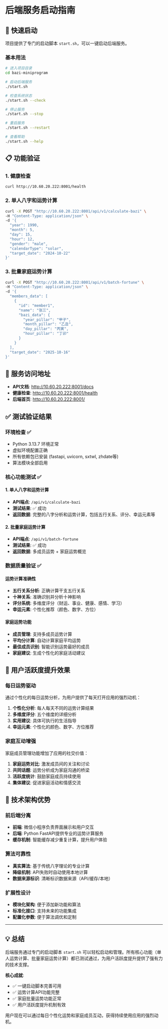 # 后端服务启动指南

## 🚀 快速启动

项目提供了专门的启动脚本 `start.sh`，可以一键启动后端服务。

### 基本用法

```bash
# 进入项目目录
cd bazi-miniprogram

# 启动后端服务
./start.sh

# 检查系统状态
./start.sh --check

# 停止服务
./start.sh --stop

# 重启服务
./start.sh --restart

# 查看帮助
./start.sh --help
```

## 📋 功能验证

### 1. 健康检查
```bash
curl http://10.60.20.222:8001/health
```

### 2. 单人八字和运势计算
```bash
curl -X POST "http://10.60.20.222:8001/api/v1/calculate-bazi" \
-H "Content-Type: application/json" \
-d '{
  "year": 1990,
  "month": 5,
  "day": 15,
  "hour": 12,
  "gender": "male",
  "calendarType": "solar",
  "target_date": "2024-10-22"
}'
```

### 3. 批量家庭运势计算
```bash
curl -X POST "http://10.60.20.222:8001/api/v1/batch-fortune" \
-H "Content-Type: application/json" \
-d '{
  "members_data": [
    {
      "id": "member1",
      "name": "张三",
      "bazi_data": {
        "year_pillar": "甲子",
        "month_pillar": "乙丑",
        "day_pillar": "丙寅",
        "hour_pillar": "丁卯"
      }
    }
  ],
  "target_date": "2025-10-16"
}'
```

## 🔗 服务访问地址

- **API文档**: http://10.60.20.222:8001/docs
- **健康检查**: http://10.60.20.222:8001/health
- **后端首页**: http://10.60.20.222:8001/

## ✅ 测试验证结果

### 环境检查 ✅
- Python 3.13.7 环境正常
- 虚拟环境配置正确
- 所有依赖包已安装 (fastapi, uvicorn, sxtwl, zhdate等)
- 算法模块全部启用

### 核心功能测试 ✅

#### 1. 单人八字和运势计算
- **API端点**: `/api/v1/calculate-bazi`
- **测试结果**: ✅ 成功
- **返回数据**: 完整的八字分析和运势计算，包括五行关系、评分、幸运元素等

#### 2. 批量家庭运势计算
- **API端点**: `/api/v1/batch-fortune`
- **测试结果**: ✅ 成功
- **返回数据**: 多成员运势 + 家庭运势概览

### 数据质量验证 ✅

#### 运势计算准确性
- **五行关系分析**: 正确计算干支五行关系
- **十神关系**: 准确识别并分析十神影响
- **评分系统**: 多维度评分（财运、事业、健康、感情、学习）
- **幸运元素**: 个性化推荐（颜色、数字、方位）

#### 家庭运势功能
- **成员管理**: 支持多成员运势计算
- **平均分计算**: 自动计算家庭平均运势
- **最佳成员识别**: 智能识别运势最好的成员
- **家庭建议**: 生成个性化的家庭活动建议

## 🎯 用户活跃度提升效果

### 每日运势驱动
通过个性化的每日运势分析，为用户提供了每天打开应用的强烈动机：

1. **个性化分析**: 每人每天不同的运势计算结果
2. **多维度评分**: 五个维度的详细分析
3. **实用建议**: 具体可执行的生活指导
4. **幸运元素**: 个性化的颜色、数字、方位推荐

### 家庭互动增强
家庭成员管理功能增加了应用的社交价值：

1. **家庭运势对比**: 激发成员间的关注和讨论
2. **共同话题**: 运势分析成为家庭沟通的桥梁
3. **活跃度统计**: 鼓励家庭成员持续使用
4. **集体建议**: 促进家庭活动和情感交流

## 🔮 技术架构优势

### 前后端分离
- **前端**: 微信小程序负责界面展示和用户交互
- **后端**: Python FastAPI提供专业的运势计算服务
- **缓存机制**: 智能缓存减少重复计算，提升用户体验

### 算法可靠性
- **真实算法**: 基于传统八字理论的专业计算
- **降级机制**: API失败时自动使用本地计算
- **数据来源标识**: 清晰标识数据来源（API/缓存/本地）

### 扩展性设计
- **模块化架构**: 便于添加新功能和算法
- **标准化接口**: 支持未来的功能集成
- **配置化参数**: 便于算法调优和定制

---

## 💡 总结

后端服务通过专门的启动脚本 `start.sh` 可以轻松启动和管理。所有核心功能（单人运势计算、批量家庭运势计算）都已测试通过，为用户活跃度提升提供了强有力的技术支撑。

**核心成就**:
- ✅ 一键启动脚本完善可用
- ✅ 运势计算API功能完整
- ✅ 家庭批量运势功能正常
- ✅ 用户活跃度提升机制有效

用户现在可以通过每日个性化运势和家庭成员互动，获得持续使用应用的强烈动机。
